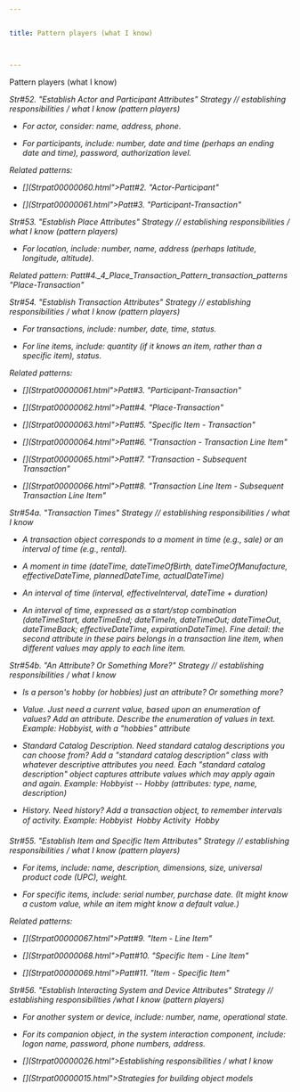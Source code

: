 ```yaml
---


title: Pattern players (what I know)



---
```



<p>Pattern players (what I know) </p>

<p><i>Str#52. &quot;Establish Actor and Participant Attributes&quot; Strategy //
establishing responsibilities / what I know (pattern players) </p>

*  For actor, consider: name, address, phone. </p>

*  For participants, include: number, date and time (perhaps an ending date and time),
password, authorization level. </p>

<p>Related patterns: </p>

* [](Strpat00000060.html">Patt#2.</a> &quot;Actor-Participant&quot; </p>

* [](Strpat00000061.html">Patt#3.</a> &quot;Participant-Transaction&quot; </p>

<p><i>Str#53. &quot;Establish Place Attributes&quot; Strategy // establishing
responsibilities / what I know (pattern players) </p>

*  For location, include: number, name, address (perhaps latitude, longitude,
altitude). </p>

<p>Related pattern: Patt#4._4_Place_Transaction_Pattern_transaction_patterns
&quot;Place-Transaction&quot; </p>

<p><i>Str#54. &quot;Establish Transaction Attributes&quot; Strategy // establishing
responsibilities / what I know (pattern players) </p>

*  For transactions, include: number, date, time, status. </p>

*  For line items, include: quantity (if it knows an item, rather than a specific item),
status. </p>

<p>Related patterns: </p>

* [](Strpat00000061.html">Patt#3. </a>&quot;Participant-Transaction&quot; </p>

* [](Strpat00000062.html">Patt#4. </a>&quot;Place-Transaction&quot; </p>

* [](Strpat00000063.html">Patt#5. </a>&quot;Specific Item - Transaction&quot; </p>

* [](Strpat00000064.html">Patt#6. </a>&quot;Transaction - Transaction Line
Item&quot; </p>

* [](Strpat00000065.html">Patt#7. </a>&quot;Transaction - Subsequent
Transaction&quot; </p>

* [](Strpat00000066.html">Patt#8. </a>&quot;Transaction Line Item - Subsequent
Transaction Line Item&quot; </p>

<p><i>Str#54a. &quot;Transaction Times&quot; Strategy // establishing responsibilities /
what I know </p>

*  A transaction object corresponds to a moment in time (e.g., sale) or an interval
of time (e.g., rental). </p>

*  A moment in time (dateTime, dateTimeOfBirth, dateTimeOfManufacture,
effectiveDateTime, plannedDateTime, actualDateTime) </p>

*  An interval of time (interval, effectiveInterval, dateTime + duration) </p>

*  An interval of time, expressed as a start/stop combination (dateTimeStart,
dateTimeEnd; dateTimeIn, dateTimeOut; dateTimeOut, dateTimeBack; effectiveDateTime,
expirationDateTime). Fine detail: the second attribute in these pairs belongs in a
transaction line item, when different values may apply to each line item. </p>

<p><i>Str#54b. &quot;An Attribute? Or Something More?&quot; Strategy // establishing
responsibilities / what I know </p>

*  Is a person's hobby (or hobbies) just an attribute? Or something more? </p>

*  Value. Just need a current value, based upon an enumeration of values? Add an
attribute. Describe the enumeration of values in text. Example: Hobbyist, with a
&quot;hobbies&quot; attribute </p>

*  Standard Catalog Description. Need standard catalog descriptions you can choose from?
Add a &quot;standard catalog description&quot; class with whatever descriptive attributes
you need. Each &quot;standard catalog description&quot; object captures attribute values
which may apply again and again. Example: Hobbyist -- Hobby (attributes: type, name,
description) </p>

*  History. Need history? Add a transaction object, to remember intervals of activity.
Example: Hobbyist &#150; Hobby Activity &#150; Hobby </p>

<p><i>Str#55. &quot;Establish Item and Specific Item Attributes&quot; Strategy //
establishing responsibilities / what I know (pattern players) </p>

*  For items, include: name, description, dimensions, size, universal product code
(UPC), weight. </p>

*  For specific items, include: serial number, purchase date. (It might know a custom
value, while an item might know a default value.) </p>

<p>Related patterns: </p>

* [](Strpat00000067.html">Patt#9.</a> &quot;Item - Line Item&quot; </p>

* [](Strpat00000068.html">Patt#10.</a> &quot;Specific Item - Line Item&quot; </p>

* [](Strpat00000069.html">Patt#11.</a> &quot;Item - Specific Item&quot; </p>

<p><i>Str#56. &quot;Establish Interacting System and Device Attributes&quot; Strategy //
establishing responsibilities /what I know (pattern players) </p>

*  For another system or device, include: number, name, operational state. </p>

*  For its companion object, in the system interaction component, include: logon name,
password, phone numbers, address. </p>

* [](Strpat00000026.html">Establishing responsibilities / what I know</a></li>

* [](Strpat00000015.html">Strategies for building object models</a></li>


